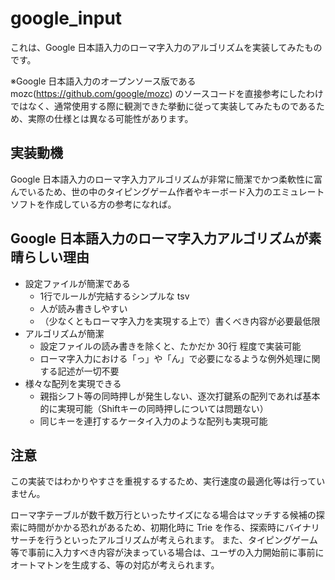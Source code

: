 # google_input

これは、Google 日本語入力のローマ字入力のアルゴリズムを実装してみたものです。

※Google 日本語入力のオープンソース版である mozc(https://github.com/google/mozc) のソースコードを直接参考にしたわけではなく、通常使用する際に観測できた挙動に従って実装してみたものであるため、実際の仕様とは異なる可能性があります。

## 実装動機

Google 日本語入力のローマ字入力アルゴリズムが非常に簡潔でかつ柔軟性に富んでいるため、世の中のタイピングゲーム作者やキーボード入力のエミュレートソフトを作成している方の参考になれば。

## Google 日本語入力のローマ字入力アルゴリズムが素晴らしい理由

* 設定ファイルが簡潔である
  * 1行でルールが完結するシンプルな tsv
  * 人が読み書きしやすい
  * （少なくともローマ字入力を実現する上で）書くべき内容が必要最低限
* アルゴリズムが簡潔
  * 設定ファイルの読み書きを除くと、たかだか 30行 程度で実装可能
  * ローマ字入力における「っ」や「ん」で必要になるような例外処理に関する記述が一切不要
* 様々な配列を実現できる
  * 親指シフト等の同時押しが発生しない、逐次打鍵系の配列であれば基本的に実現可能（Shiftキーの同時押しについては問題ない）
  * 同じキーを連打するケータイ入力のような配列も実現可能

## 注意

この実装ではわかりやすさを重視するするため、実行速度の最適化等は行っていません。

ローマ字テーブルが数千数万行といったサイズになる場合はマッチする候補の探索に時間がかかる恐れがあるため、初期化時に Trie を作る、探索時にバイナリサーチを行うといったアルゴリズムが考えられます。
また、タイピングゲーム等で事前に入力すべき内容が決まっている場合は、ユーザの入力開始前に事前にオートマトンを生成する、等の対応が考えられます。
